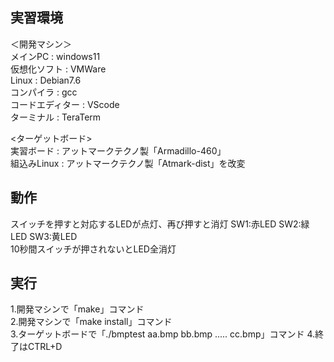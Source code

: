 ## 実習環境  
＜開発マシン＞  
メインPC : windows11  
仮想化ソフト : VMWare  
Linux : Debian7.6  
コンパイラ : gcc    
コードエディター : VScode  
ターミナル : TeraTerm
  
<ターゲットボード>  
実習ボード : アットマークテクノ製「Armadillo-460」   
組込みLinux : アットマークテクノ製「Atmark-dist」を改変

## 動作  
スイッチを押すと対応するLEDが点灯、再び押すと消灯 
SW1:赤LED SW2:緑LED SW3:黄LED  
10秒間スイッチが押されないとLED全消灯 

## 実行  
1.開発マシンで「make」コマンド  
2.開発マシンで「make install」コマンド  
3.ターゲットボードで「./bmptest aa.bmp bb.bmp ..... cc.bmp」コマンド
4.終了はCTRL+D
